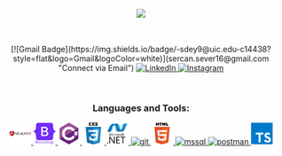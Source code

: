 <p align="center"><img src="https://i.giphy.com/RThN0hOS2GO4M.gif" /></p>


</br>
<p align="center">
 [![Gmail Badge](https://img.shields.io/badge/-sdey9@uic.edu-c14438?style=flat&logo=Gmail&logoColor=white)](sercan.sever16@gmail.com "Connect via Email")
  <a href="https://www.linkedin.com/in/sercan-sever-a97147202/" target="_blank">
    <img src="https://www.flaticon.com/svg/vstatic/svg/1384/1384088.svg?token=exp=1615424804~hmac=ac2f323f98e9efca9ea953849e377871" width="45" alt="LinkedIn"/>
  </a>
  <a href="https://instagram.com/sercansvr" target="_blank">
    <img src="https://www.flaticon.com/svg/vstatic/svg/87/87390.svg?token=exp=1615424937~hmac=a8dfbdc8f96c71d7b271798e14b6ff79" width="45" alt="Instagram"/>
  </a>
</p>
</br>

<h3 align="center">Languages and Tools:</h3>
<p align="center"> <a href="https://angular.io" target="_blank"> <img src="https://raw.githubusercontent.com/devicons/devicon/master/icons/angularjs/angularjs-original-wordmark.svg" alt="angularjs" width="40" height="40"/> </a> <a href="https://getbootstrap.com" target="_blank"> <img src="https://raw.githubusercontent.com/devicons/devicon/master/icons/bootstrap/bootstrap-plain-wordmark.svg" alt="bootstrap" width="40" height="40"/> </a> <a href="https://www.w3schools.com/cs/" target="_blank"> <img src="https://raw.githubusercontent.com/devicons/devicon/master/icons/csharp/csharp-original.svg" alt="csharp" width="40" height="40"/> </a> <a href="https://www.w3schools.com/css/" target="_blank"> <img src="https://raw.githubusercontent.com/devicons/devicon/master/icons/css3/css3-original-wordmark.svg" alt="css3" width="40" height="40"/> </a> <a href="https://dotnet.microsoft.com/" target="_blank"> <img src="https://raw.githubusercontent.com/devicons/devicon/master/icons/dot-net/dot-net-original-wordmark.svg" alt="dotnet" width="40" height="40"/> </a> <a href="https://git-scm.com/" target="_blank"> <img src="https://www.vectorlogo.zone/logos/git-scm/git-scm-icon.svg" alt="git" width="40" height="40"/> </a> <a href="https://www.w3.org/html/" target="_blank"> <img src="https://raw.githubusercontent.com/devicons/devicon/master/icons/html5/html5-original-wordmark.svg" alt="html5" width="40" height="40"/> </a> <a href="https://www.microsoft.com/en-us/sql-server" target="_blank"> <img src="https://cdn.worldvectorlogo.com/logos/microsoft-sql-server.svg" alt="mssql" width="40" height="40"/> </a> <a href="https://postman.com" target="_blank"> <img src="https://www.vectorlogo.zone/logos/getpostman/getpostman-icon.svg" alt="postman" width="40" height="40"/> </a> <a href="https://www.typescriptlang.org/" target="_blank"> <img src="https://raw.githubusercontent.com/devicons/devicon/master/icons/typescript/typescript-original.svg" alt="typescript" width="40" height="40"/> </a> </p>












